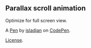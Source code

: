 Parallax scroll animation
-------------------------
Optimize for full screen view.

A [Pen](https://codepen.io/isladjan/pen/abdyPBw) by [isladjan](https://codepen.io/isladjan) on [CodePen](https://codepen.io).

[License](https://codepen.io/license/pen/abdyPBw).